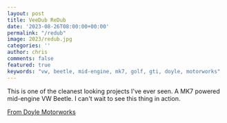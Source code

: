 ```yaml
---
layout: post
title: VeeDub ReDub
date: '2023-08-26T08:00:00+00:00'
permalink: "/redub"
image: 2023/redub.jpg
categories: ''
author: chris
comments: false
featured: true
keywords: "vw, beetle, mid-engine, mk7, golf, gti, doyle, motorworks"
---
```

This is one of the cleanest looking projects I've ever seen. A MK7 powered mid-engine VW Beetle. I can't wait to see this thing in action.

[From Doyle Motorworks](https://www.doylemw.com/)